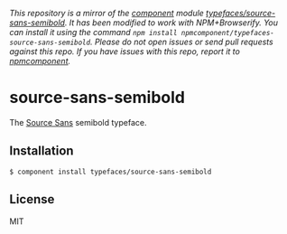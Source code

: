 *This repository is a mirror of the [component](http://component.io) module [typefaces/source-sans-semibold](http://github.com/typefaces/source-sans-semibold). It has been modified to work with NPM+Browserify. You can install it using the command `npm install npmcomponent/typefaces-source-sans-semibold`. Please do not open issues or send pull requests against this repo. If you have issues with this repo, report it to [npmcomponent](https://github.com/airportyh/npmcomponent).*
# source-sans-semibold
  
  The [Source Sans](https://typekit.com/fonts/source-sans-pro) semibold typeface.

## Installation

    $ component install typefaces/source-sans-semibold

## License

  MIT
